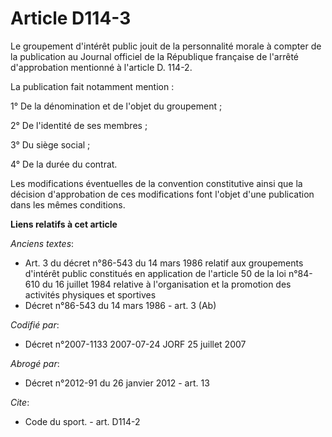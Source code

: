 # Article D114-3

Le groupement d'intérêt public jouit de la personnalité morale à compter de la publication au Journal officiel de la
République française de l'arrêté d'approbation mentionné à l'article D. 114-2. 

La publication fait notamment mention : 

1° De la dénomination et de l'objet du groupement ; 

2° De l'identité de ses membres ; 

3° Du siège social ; 

4° De la durée du contrat. 

Les modifications éventuelles de la convention constitutive ainsi que la décision d'approbation de ces modifications font
l'objet d'une publication dans les mêmes conditions.

**Liens relatifs à cet article**

_Anciens textes_:

  - Art. 3 du décret n°86-543 du 14 mars 1986 relatif aux groupements d'intérêt public constitués en application de l'article 50 de la loi n°84-610 du 16 juillet 1984 relative à l'organisation et la promotion des activités physiques et sportives
  - Décret n°86-543 du 14 mars 1986 - art. 3 (Ab)

_Codifié par_:

  - Décret n°2007-1133 2007-07-24 JORF 25 juillet 2007

_Abrogé par_:

  - Décret n°2012-91 du 26 janvier 2012 - art. 13

_Cite_:

  - Code du sport. - art. D114-2
